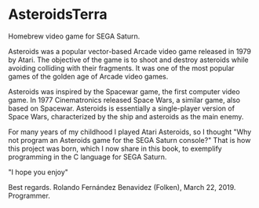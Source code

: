 # AsteroidsTerra
Homebrew video game for SEGA Saturn.

Asteroids was a popular vector-based Arcade video game released in 1979 by Atari. The objective of the game is to shoot and destroy asteroids while avoiding colliding with their fragments. It was one of the most popular games of the golden age of Arcade video games.

Asteroids was inspired by the Spacewar game, the first computer video game. In 1977 Cinematronics released Space Wars, a similar game, also based on Spacewar. Asteroids is essentially a single-player version of Space Wars, characterized by the ship and asteroids as the main enemy.

For many years of my childhood I played Atari Asteroids, so I thought "Why not program an Asteroids game for the SEGA Saturn console?" That is how this project was born, which I now share in this book, to exemplify programming in the C language for SEGA Saturn.

"I hope you enjoy"

Best regards. Rolando Fernández Benavidez (Folken), March 22, 2019. Programmer.
